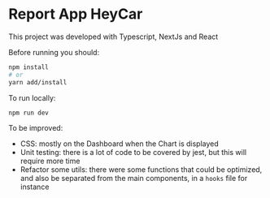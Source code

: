 # Report App HeyCar

This project was developed with Typescript, NextJs and React


Before running you should:

```bash
npm install
# or
yarn add/install
```

To run locally:

```bash
npm run dev
```

To be improved:
- CSS: mostly on the Dashboard when the Chart is displayed
- Unit testing: there is a lot of code to be covered by jest, but this will require more time
- Refactor some utils: there were some functions that could be optimized, and also be separated from the main components, in a `hooks` file for instance
